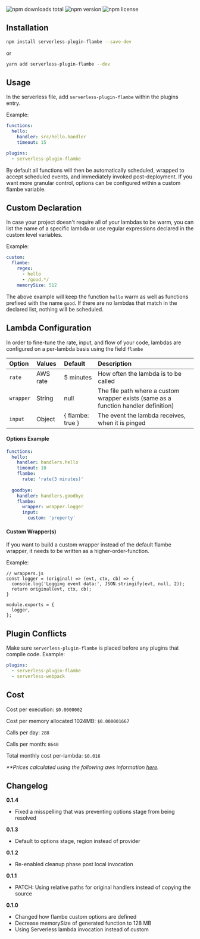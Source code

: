 ![npm downloads total](https://img.shields.io/npm/dt/serverless-plugin-flambe.svg) ![npm version](https://img.shields.io/npm/v/serverless-plugin-flambe.svg) ![npm license](https://img.shields.io/npm/l/serverless-plugin-flambe.svg)


## Installation

```sh
npm install serverless-plugin-flambe --save-dev
```
or
```sh
yarn add serverless-plugin-flambe --dev
```

## Usage

In the serverless file, add `serverless-plugin-flambe` within the plugins entry.

Example:

```yaml
functions:
  hello:
    handler: src/hello.handler
    timeout: 15

plugins:
  - serverless-plugin-flambe
```

By default all functions will then be automatically scheduled, wrapped to accept scheduled events, and immediately invoked post-deployment. If you want more granular control, options can be configured within a custom flambe variable.

## Custom Declaration
In case your project doesn't require all of your lambdas to be warm, you can list the name of a specific lambda or use regular expressions declared in the custom level variables.

Example:
```yaml
custom:
  flambe:
    regex:
      - hello
      - /good.*/
    memorySize: 512
```

The above example will keep the function `hello` warm as well as functions prefixed with the name `good`. If there are no lambdas that match in the declared list, nothing will be scheduled.

## Lambda Configuration

In order to fine-tune the rate, input, and flow of your code, lambdas are configured on a per-lambda basis using the field `flambe`

| Option | Values | Default | Description  |
| :--- | :--- | :--- | :--- |
| `rate` | AWS rate | 5 minutes | How often the lambda is to be called |
| `wrapper` | String | null | The file path where a custom wrapper exists (same as a function handler definition) |
| `input` | Object | { flambe: true } | The event the lambda receives, when it is pinged |

#### Options Example

```yaml
functions:
  hello:
    handler: handlers.hello
    timeout: 10
    flambe: 
      rate: 'rate(3 minutes)'
      
  goodbye:
    handler: handlers.goodbye
    flambe:
      wrapper: wrapper.logger
      input:
        custom: 'property'
```

#### Custom Wrapper(s)
If you want to build a custom wrapper instead of the default flambe wrapper, it needs to be written as a higher-order-function. 

Example:
```
// wrappers.js
const logger = (original) => (evt, ctx, cb) => {
  console.log('Logging event data:', JSON.stringify(evt, null, 2));
  return original(evt, ctx, cb);
}

module.exports = {
  logger,
};
```

## Plugin Conflicts

Make sure `serverless-plugin-flambe` is placed before any plugins that compile code. 
Example:

```yaml
plugins:
  - serverless-plugin-flambe
  - serverless-webpack
```

## Cost

Cost per execution: `$0.0000002`

Cost per memory allocated 1024MB: `$0.000001667`

Calls per day: `288`

Calls per month: `8640`


Total monthly cost per-lambda: `$0.016`

_**Prices calculated using the following aws information  [here](https://aws.amazon.com/lambda/pricing/)._


## Changelog

**0.1.4**

- Fixed a misspelling that was preventing options stage from being resolved

**0.1.3**

- Default to options stage, region instead of provider

**0.1.2**

- Re-enabled cleanup phase post local invocation

**0.1.1**

- PATCH: Using relative paths for original handlers instead of copying the source

**0.1.0**

- Changed how flambe custom options are defined
- Decrease memorySize of generated function to 128 MB
- Using Serverless lambda invocation instead of custom